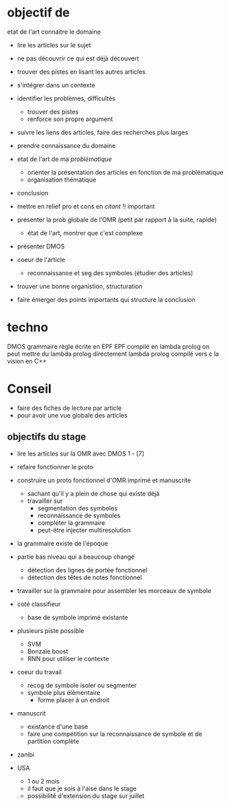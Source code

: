 # objectif de

etat de l'art
connaitre le domaine

* lire les articles sur le sujet
* ne pas découvrir ce qui est déjà découvert

* trouver des pistes en lisant les autres articles
* s'intégrer dans un contexte

* identifier les problèmes, difficultés
  * trouver des pistes
  * renforce son propre argument

* suivre les liens des articles, faire des recherches plus larges

* prendre connaissance du domaine
* etat de l'art de ma *problématique*
  * orienter la présentation des articles en fonction de ma problématique
  * organisation thématique

* conclusion
* mettre en relief pro et cons en *citant* !! important

* présenter la prob globale de l'OMR (petit par rapport à la suite, rapide)
  * état de l'art, montrer que c'est complexe
* présenter DMOS
* coeur de l'article
  * reconnaissance et seg des symboles (étudier des articles)
* trouver une bonne organistion, structuration
* faire émerger des points importants qui structure la conclusion

# techno

DMOS
grammaire
règle écrite en EPF
EPF compilé en lambda prolog
on peut mettre du lambda prolog directement
lambda prolog compilé vers c
la vision en C++

# Conseil

* faire des fiches de lecture par article
* pour avoir une vue globale des articles

## objectifs du stage

* lire les articles sur la OMR avec DMOS 1 - [7]

* refaire fonctionner le proto
* construire un proto fonctionnel d'OMR imprimé et manuscrite
  * sachant qu'il y a plein de chose qui existe déjà
  * travailler sur
    * segmentation des symboles
    * reconnaissance de symboles
    * compléter la grammaire
    * peut-être injecter multiresolution

* la grammaire existe de l'époque
* partie bas niveau qui a beaucoup changé
  * détection des lignes de portée fonctionnel
  * détection des têtes de notes fonctionnel
* travailler sur la grammaire pour assembler les morceaux de symbole

* coté classifieur
  * base de symbole imprimé existante
* plusieurs piste possible
  * SVM
  * Bonzaïe boost
  * RNN pour utiliser le contexte

* coeur du travail
  * recog de symbole isoler ou segmenter
  * symbole plus élémentaire
    * forme placer à un endroit

* manuscrit
  * existance d'une base
  * faire une compétition sur la reconnaissance de symbole et de partition complète
* zanibi

* USA
  * 1 ou 2 mois
  * il faut que je sois à l'aise dans le stage
  * possibilité d'extension du stage sur juillet

